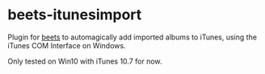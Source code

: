 # beets-itunesimport

Plugin for [beets](https://beets.io/) to automagically add imported albums to iTunes, using the iTunes COM Interface on Windows.

Only tested on Win10 with iTunes 10.7 for now.
